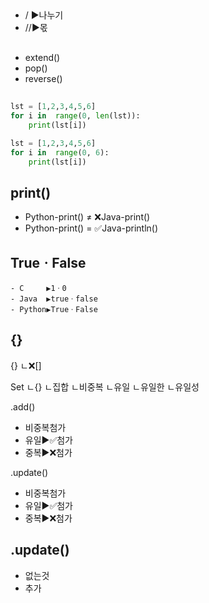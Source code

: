 



##
- / ▶️나누기
- //▶️몫


##
- extend()
- pop()
- reverse()



##
```py
lst = [1,2,3,4,5,6] 
for i in  range(0, len(lst)):
    print(lst[i])
```
```py
lst = [1,2,3,4,5,6] 
for i in  range(0, 6):
    print(lst[i])
```

## print()
- Python-print() ≠ ❌Java-print()
- Python-print() = ✅Java-println()


## TrueㆍFalse
```
- C     ▶️1ㆍ0
- Java  ▶️trueㆍfalse
- Python▶️TrueㆍFalse
```


## {}
{}
ㄴ❌[]

Set
ㄴ{}
ㄴ집합
ㄴ비중복
ㄴ유일
ㄴ유일한
ㄴ유일성

.add()
- 비중복첨가
- 유일▶️✅첨가
- 중복▶️❌첨가

.update()
- 비중복첨가
- 유일▶️✅첨가
- 중복▶️❌첨가


## .update()
- 없는것
- 추가
